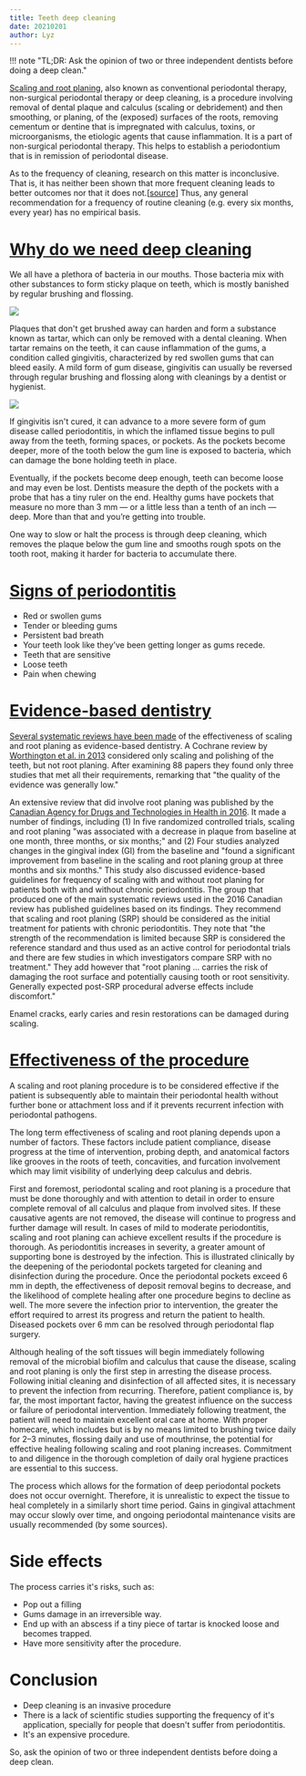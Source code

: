 ```yaml
---
title: Teeth deep cleaning
date: 20210201
author: Lyz
---
```


!!! note "TL;DR: Ask the opinion of two or three independent dentists before
doing a deep clean."

[Scaling and root
planing](https://en.wikipedia.org/wiki/Scaling_and_root_planing), also known as
conventional periodontal therapy, non-surgical periodontal therapy or deep
cleaning, is a procedure involving removal of dental plaque and calculus
(scaling or debridement) and then smoothing, or planing, of the (exposed)
surfaces of the roots, removing cementum or dentine that is impregnated with
calculus, toxins, or microorganisms, the etiologic agents that cause
inflammation. It is a part of non-surgical periodontal therapy. This helps to
establish a periodontium that is in remission of periodontal disease.

As to the frequency of cleaning, research on this matter is inconclusive. That
is, it has neither been shown that more frequent cleaning leads to better
outcomes nor that it does
not.[[source](https://en.wikipedia.org/wiki/Teeth_cleaning#cite_note-7)] Thus,
any general recommendation for a frequency of routine cleaning (e.g. every six
months, every year) has no empirical basis.

# [Why do we need deep cleaning](https://www.today.com/series/one-small-thing/do-you-need-deep-dental-cleaning-dentists-discuss-t127590)

We all have a plethora of bacteria in our mouths. Those bacteria mix with other
substances to form sticky plaque on teeth, which is mostly banished by regular
brushing and flossing.

![ ](normal-gum-disease-today-180419-01_9eb916932400a9a8783953079a65b17a.fit-560w.jpg)

Plaques that don't get brushed away can harden and form a substance known as
tartar, which can only be removed with a dental cleaning. When tartar remains on
the teeth, it can cause inflammation of the gums, a condition called gingivitis,
characterized by red swollen gums that can bleed easily. A mild form of gum
disease, gingivitis can usually be reversed through regular brushing and
flossing along with cleanings by a dentist or hygienist.

![ ](perio-gum-disease-today-180419-01_9eb916932400a9a8783953079a65b17a.fit-560w.jpg)

If gingivitis isn't cured, it can advance to a more severe form of gum disease
called periodontitis, in which the inflamed tissue begins to pull away from the
teeth, forming spaces, or pockets. As the pockets become deeper, more of the
tooth below the gum line is exposed to bacteria, which can damage the bone
holding teeth in place.

Eventually, if the pockets become deep enough, teeth can become loose and may
even be lost. Dentists measure the depth of the pockets with a probe that has
a tiny ruler on the end. Healthy gums have pockets that measure no more than
3 mm — or a little less than a tenth of an inch — deep. More than that and
you’re getting into trouble.

One way to slow or halt the process is through deep cleaning, which removes the
plaque below the gum line and smooths rough spots on the tooth root, making it
harder for bacteria to accumulate there.

# [Signs of periodontitis](https://www.today.com/series/one-small-thing/do-you-need-deep-dental-cleaning-dentists-discuss-t127590)

* Red or swollen gums
* Tender or bleeding gums
* Persistent bad breath
* Your teeth look like they’ve been getting longer as gums recede.
* Teeth that are sensitive
* Loose teeth
* Pain when chewing

# [Evidence-based dentistry](https://en.wikipedia.org/wiki/Scaling_and_root_planing)

[Several systematic reviews have been
made](https://en.wikipedia.org/wiki/Scaling_and_root_planing) of the
effectiveness of scaling and root planing as evidence-based dentistry.
A Cochrane review by [Worthington et al. in 2013](http://www.cochrane.org/CD004625/ORAL_routine-scale-and-polish-for-periodontal-health-in-adults) considered only scaling and
polishing of the teeth, but not root planing. After examining 88 papers they
found only three studies that met all their requirements, remarking that "the
quality of the evidence was generally low."

An extensive review that did involve root planing was published by the [Canadian
Agency for Drugs and Technologies in Health in 2016](https://www.ncbi.nlm.nih.gov/pubmedhealth/PMH0090138/).
It made a number of findings, including (1) In five randomized controlled
trials, scaling and root planing "was associated with a decrease in plaque from
baseline at one month, three months, or six months;" and (2) Four studies
analyzed changes in the gingival index (GI) from the baseline and "found
a significant improvement from baseline in the scaling and root planing group at
three months and six months." This study also discussed evidence-based
guidelines for frequency of scaling with and without root planing for patients
both with and without chronic periodontitis. The group that produced one of the
main systematic reviews used in the 2016 Canadian review has published
guidelines based on its findings. They recommend that scaling and root
planing (SRP) should be considered as the initial treatment for patients with
chronic periodontitis. They note that "the strength of the recommendation is
limited because SRP is considered the reference standard and thus used as an
active control for periodontal trials and there are few studies in which
investigators compare SRP with no treatment." They add however that "root
planing ... carries the risk of damaging the root surface and potentially
causing tooth or root sensitivity. Generally expected post-SRP procedural
adverse effects include discomfort."

Enamel cracks, early caries and resin restorations can be damaged during scaling.

# [Effectiveness of the procedure](https://en.wikipedia.org/wiki/Scaling_and_root_planing)

A scaling and root planing procedure is to be considered effective if the
patient is subsequently able to maintain their periodontal health without
further bone or attachment loss and if it prevents recurrent infection with
periodontal pathogens.

The long term effectiveness of scaling and root planing depends upon a number of
factors. These factors include patient compliance, disease progress at the time
of intervention, probing depth, and anatomical factors like grooves in the roots
of teeth, concavities, and furcation involvement which may limit visibility of
underlying deep calculus and debris.

First and foremost, periodontal scaling and root planing is a procedure that
must be done thoroughly and with attention to detail in order to ensure complete
removal of all calculus and plaque from involved sites. If these causative
agents are not removed, the disease will continue to progress and further damage
will result. In cases of mild to moderate periodontitis, scaling and root
planing can achieve excellent results if the procedure is thorough. As
periodontitis increases in severity, a greater amount of supporting bone is
destroyed by the infection. This is illustrated clinically by the deepening of
the periodontal pockets targeted for cleaning and disinfection during the
procedure. Once the periodontal pockets exceed 6 mm in depth, the effectiveness
of deposit removal begins to decrease, and the likelihood of complete healing
after one procedure begins to decline as well. The more severe the infection
prior to intervention, the greater the effort required to arrest its progress
and return the patient to health. Diseased pockets over 6 mm can be resolved
through periodontal flap surgery.

Although healing of the soft tissues will begin immediately following removal of
the microbial biofilm and calculus that cause the disease, scaling and root
planing is only the first step in arresting the disease process. Following
initial cleaning and disinfection of all affected sites, it is necessary to
prevent the infection from recurring. Therefore, patient compliance is, by far,
the most important factor, having the greatest influence on the success or
failure of periodontal intervention. Immediately following treatment, the
patient will need to maintain excellent oral care at home. With proper homecare,
which includes but is by no means limited to brushing twice daily for 2–3
minutes, flossing daily and use of mouthrinse, the potential for effective
healing following scaling and root planing increases. Commitment to and
diligence in the thorough completion of daily oral hygiene practices are
essential to this success.

The process which allows for the formation of deep periodontal pockets does not
occur overnight. Therefore, it is unrealistic to expect the tissue to heal
completely in a similarly short time period. Gains in gingival attachment may
occur slowly over time, and ongoing periodontal maintenance visits are usually
recommended (by some sources).

# Side effects

The process carries it's risks, such as:

* Pop out a filling
* Gums damage in an irreversible way.
* End up with an abscess if a tiny piece of tartar is knocked loose and becomes
    trapped.
* Have more sensitivity after the procedure.

# Conclusion

* Deep cleaning is an invasive procedure
* There is a lack of scientific studies supporting the frequency of it's
    application, specially for people that doesn't suffer from periodontitis.
* It's an expensive procedure.

So, ask the opinion of two or three independent dentists before
doing a deep clean.
